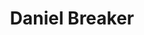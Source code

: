 ---
title: Daniel Breaker
redirect_from: 
- /people/Daniel-Eric-Breaker
layout: people
image: 
image_credit: 
image_alt: 
image_caption: 
details:
  Website: 
  Facebook:
  Twitter: 
  Instagram: danielbreaker | danielbreaker
  LinkedIn: 
  IBDB: Daniel Breaker | daniel-breaker-412638
  IMDb: Daniel Breaker | nm1683726
  Wikipedia: Daniel Breaker | Daniel_Breaker
external_links:
---